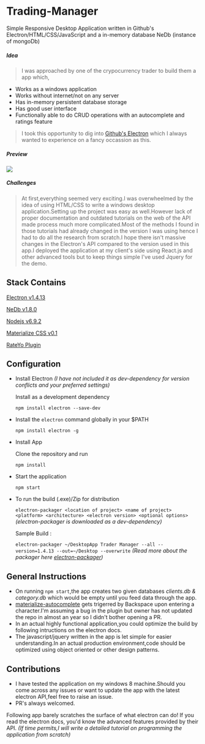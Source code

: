 # Trading-Manager
Simple Responsive Desktop Application written in Github's Electron/HTML/CSS/JavaScript and a in-memory database NeDb (instance of mongoDb)

#####  *Idea*
> I was approached by one of the crypocurrency trader to build them a app which,
   - Works as a windows application
   - Works without internet/not on any server
   - Has in-memory persistent database storage 
   - Has good user interface
   - Functionally able to do CRUD operations with an autocomplete and ratings feature
> I took this opportunity to dig into [Github's Electron](https://electron.atom.io/) which I always wanted to experience on a fancy 
  occassion as this. 
  
 #####  *Preview*
 ![](https://gifyu.com/images/Untitledf2556.gif)

   
#####  *Challenges*
> At first,everything seemed very exciting.I was overwheelmed by the idea of using HTML/CSS to write a windows desktop application.Setting
up the project was easy as well.However lack of proper documentation and outdated tutorials on the web of the API made process much more
complicated.Most of the methods I found in those tutorials had already changed in the version I was using hence I had to do all the research
from scratch.I hope there isn't massive changes in the Electron's API compared to the version used in this app.I deployed the application
at my client's side using React.js and other advanced tools but to keep things simple I've used Jquery for the demo.


Stack Contains
--------------
[Electron v1.4.13](https://electron.atom.io/)

[NeDb v1.8.0](https://github.com/louischatriot/nedb)

[Nodejs v6.9.2](https://nodejs.org/en/)

[Materialize CSS v0.1](http://materializecss.com/)

[RateYo Plugin](http://rateyo.fundoocode.ninja/)

Configuration
--------------
 - Install Electron *(I have not included it as dev-dependency for version conflicts and your preferred settings)*
    
    Install as a development dependency
    
    `npm install electron --save-dev`

 - Install the `electron` command globally in your $PATH
 
    `npm install electron -g`
  
 - Install App
 
   Clone the repository and run
   
   `npm install`
   
 - Start the application
 
   `npm start`
   
- To run the build (.exe)/Zip for distribution

  `electron-packager <location of project> <name of project> <platform> <architecture> <electron version> <optional options>`
  *(electron-packager is downloaded as a dev-dependency)*
  
   Sample Build :
   
   `electron-packager ~/DesktopApp Trader Manager --all --version=1.4.13 --out=~/Desktop --overwrite`
   *(Read more about the packager here [electron-packager](https://github.com/electron-userland/electron-packager))*
   
General Instructions
--------------------
 - On running `npm start`,the app creates two given databases *clients.db & category.db* which would be empty until you feed data 
   through the app.
 - [materialize-autocomplete](https://github.com/icefox0801/materialize-autocomplete) gets trigerred by Backspace upon entering a          character.I'm assuming a bug in the plugin but owner has not updated the repo in almost an year so I didn't bother opening a PR.
 - In an actual highly functional application,you could optimize the build by following intructions on the electron docs.
 - The javascript/jquery written in the app is let simple for easier understanding.In an actual production environment,code should be      optimized using object oriented or other design patterns.
 
 Contributions
--------------
 - I have tested the application on my windows 8 machine.Should you come across any issues or want to update the app with the latest 
   electron API,feel free to raise an issue.
 - PR's always welcomed.
 
 
 Following app barely scratches the surface of what electron can do! If you read the electron docs, you'd know the advanced features 
 provided by their API.
 *(If time permits,I will write a detailed tutorial on programming the application from scratch)*
   
   

